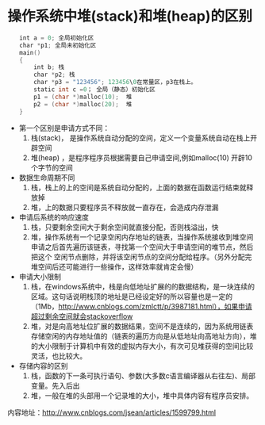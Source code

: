 操作系统中堆(stack)和堆(heap)的区别
====

``` cpp
　　int a = 0; 全局初始化区
　　char *p1; 全局未初始化区
　　main()
　　{
    　　int b; 栈
    　　char *p2; 栈
    　　char *p3 = "123456"; 123456\0在常量区，p3在栈上。
    　　static int c =0； 全局（静态）初始化区
    　　p1 = (char *)malloc(10);  堆
    　　p2 = (char *)malloc(20);  堆
　　}
```

* 第一个区别是申请方式不同：
    1. 栈(stack)， 是操作系统自动分配的空间，定义一个变量系统自动在栈上开辟空间  
    2. 堆(heap) ，是程序程序员根据需要自己申请空间,例如malloc(10) 开辟10个字节的空间
* 数据生命周期不同
    1. 栈，栈上的上的空间是系统自动分配的，上面的数据在函数运行结束就释放掉
    2. 堆，上的数据只要程序员不释放就一直存在，会造成内存泄漏
* 申请后系统的响应速度
    1. 栈，只要剩余空间大于剩余空间就直接分配，否则栈溢出，快
    2. 堆，操作系统有一个记录空闲内存地址的链表，当操作系统接收到堆空间申请之后首先遍历该链表，寻找第一个空间大于申请空间的堆节点，然后把这个
 空闲节点删除，并将该空闲节点的空间分配给程序。（另外分配完堆空间后还可能进行一些操作，这样效率就肯定会慢）
* 申请大小限制
    1. 栈，在windows系统中，栈是向低地址扩展的的数据结构，是一块连续的区域。这句话说明栈顶的地址是已经设定好的所以容量也是一定的（1Mb，http://www.cnblogs.com/zmlctt/p/3987181.html），如果申请超过剩余空间就会stackoverflow
    2. 堆，对是向高地址位扩展的数据结果，空间不是连续的，因为系统用链表存储空闲的内存地址值的（链表的遍历方向是从低地址向高地址方向），堆的大小限制于计算机中有效的虚拟内存大小，有次可见堆获得的空间比较灵活，也比较大。
* 存储内容的区别
    1. 栈，函数的下一条可执行语句、参数(大多数c语言编译器从右往左)、局部变量。先入后出
    2. 堆，一般在堆的头部用一个记录堆的大小，堆中具体内容有程序员安排。

内容地址：http://www.cnblogs.com/jsean/articles/1599799.html
